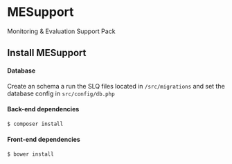 # MESupport
Monitoring &amp; Evaluation Support Pack

## Install MESupport

#### Database
Create an schema a run the SLQ files located in `/src/migrations` and set the database config in `src/config/db.php`

#### Back-end dependencies
```bash
$ composer install
```
#### Front-end dependencies
```bash
$ bower install
```

